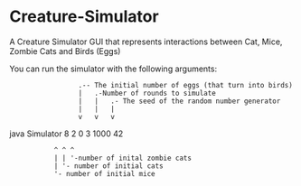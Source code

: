 # Creature-Simulator
A Creature Simulator GUI that represents interactions between Cat, Mice, Zombie Cats and Birds (Eggs)

You can run the simulator with the following arguments:

                     .-- The initial number of eggs (that turn into birds)  
                     |   .-Number of rounds to simulate     
                     |   |   .- The seed of the random number generator
                     |   |   |
                     v   v   v
                     
java Simulator 8 2 0 3 1000 42 

               ^ ^ ^               
               | | '-number of inital zombie cats               
               | '- number of initial cats               
               '- number of initial mice
